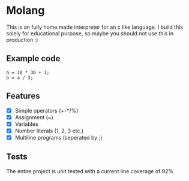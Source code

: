 # Molang
This is an fully home made interpreter for an c like language. I build this solely for educational purpose, so maybe you should not use this in production :)

## Example code
```
a = 10 * 30 + 1;
b = a / 3;
```

## Features
- [x] Simple operators (+-*/%)
- [x] Assignment (=)
- [x] Variables
- [x] Number literals (1, 2, 3 etc.)
- [x] Multiline programs (seperated by ;)

## Tests
The entire project is unit tested with a current line coverage of 92%
